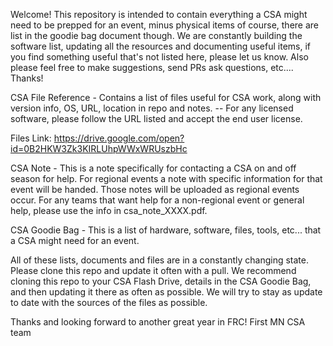 Welcome! This repository is intended to contain everything a CSA might need to be prepped for an event, minus physical items of course, there are list in the goodie bag document though. We are constantly building the software list, updating all the resources and documenting useful items, if you find something useful that's not listed here, please let us know. Also please feel free to make suggestions, send PRs ask questions, etc.... Thanks!

CSA File Reference - Contains a list of files useful for CSA work, along with version info, OS, URL, location in repo and notes. -- For any licensed software, please follow the URL listed and accept the end user license.

Files Link: https://drive.google.com/open?id=0B2HKW3Zk3KIRLUhpWWxWRUszbHc

CSA Note - This is a note specifically for contacting a CSA on and off season for help. For regional events a note with specific information for that event will be handed. Those notes will be uploaded as regional events occur. For any teams that want help for a non-regional event or general help, please use the info in csa_note_XXXX.pdf.

CSA Goodie Bag - This is a list of hardware, software, files, tools, etc... that a CSA might need for an event.

All of these lists, documents and files are in a constantly changing state. Please clone this repo and update it often with a pull. We recommend cloning this repo to your CSA Flash Drive, details in the CSA Goodie Bag, and then updating it there as often as possible. We will try to stay as update to date with the sources of the files as possible.

Thanks and looking forward to another great year in FRC!
First MN CSA team
